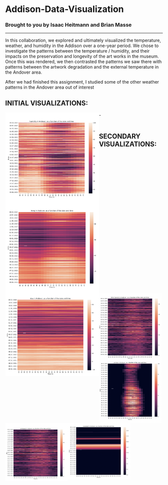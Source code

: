 # Addison-Data-Visualization
### Brought to you by Isaac Heitmann and Brian Masse
---

In this collaboration, we explored and ultimately visualized the temperature, weather, and humidity in the Addison over a one-year period. We chose to investigate the patterns between the temperature / humidity, and their impacts on the preservation and longevity of the art works in the museum. Once this was rendered, we then contrasted the patterns we saw there with patterns between the artwork degradation and the external temperature in the Andover area. 

After we had finished this assignment, I studied some of the other weather patterns in the Andover area out of interest


## INITIAL VISUALIZATIONS:

<img align="left" width="300" src="https://github.com/Brian-Masse/Addison-Data-Visualization/blob/main/images/humidity.png" >
<img align="left" width="300" src="https://github.com/Brian-Masse/Addison-Data-Visualization/blob/main/images/temp.png" >
<img align="left" width="300" src="https://github.com/Brian-Masse/Addison-Data-Visualization/blob/main/images/graph5.png" >-
<br>
</br>

## SECONDARY VISUALIZATIONS:

<img align="left" width="200" src="https://github.com/Brian-Masse/Addison-Data-Visualization/blob/main/images/graph1.png" >
<img align="left" width="200" src="https://github.com/Brian-Masse/Addison-Data-Visualization/blob/main/images/graph2.png" >
<img align="left" width="200" src="https://github.com/Brian-Masse/Addison-Data-Visualization/blob/main/images/graph3.png" >
<img align="left" width="200" src="https://github.com/Brian-Masse/Addison-Data-Visualization/blob/main/images/graph4.png" >
